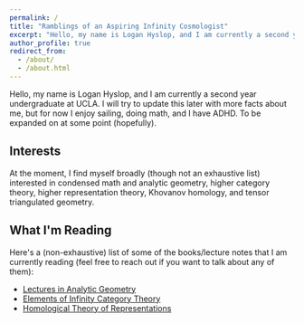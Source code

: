 ```yaml
---
permalink: /
title: "Ramblings of an Aspiring Infinity Cosmologist"
excerpt: "Hello, my name is Logan Hyslop, and I am currently a second year undergraduate at UCLA."
author_profile: true
redirect_from: 
  - /about/
  - /about.html
---
```


Hello, my name is Logan Hyslop, and I am currently a second year undergraduate at UCLA. I will try to update this later with more facts about me, but for now I enjoy sailing, doing math, and I have ADHD.  To be expanded on at some point (hopefully).

## Interests

At the moment, I find myself broadly (though not an exhaustive list) interested in condensed math and analytic geometry, higher category theory, higher representation theory, Khovanov homology, and tensor triangulated geometry.

## What I'm Reading

Here's a (non-exhaustive) list of some of the books/lecture notes that I am currently reading (feel free to reach out if you want to talk about any of them):
* [Lectures in Analytic Geometry](https://www.math.uni-bonn.de/people/scholze/Analytic.pdf)
* [Elements of Infinity Category Theory](https://emilyriehl.github.io/files/elements.pdf)
* [Homological Theory of Representations](https://www.math.uni-bielefeld.de/~hkrause/HomTheRep.pdf)
